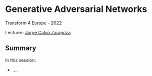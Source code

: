 # Generative Adversarial Networks

Transform 4 Europe - 2022

Lecturer: [Jorge Calvo Zaragoza](mailto:jcalvo@dlsi.ua.es)

## Summary
In this session:
* ....